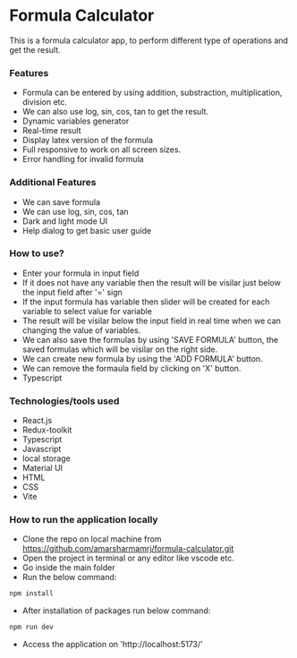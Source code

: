 # Formula Calculator

This is a formula calculator app, to perform different type of operations and get the result.

### Features

- Formula can be entered by using addition, substraction, multiplication, division etc. 
- We can also use log, sin, cos, tan to get the result. 
- Dynamic variables generator
- Real-time result
- Display latex version of the formula
- Full responsive to work on all screen sizes.
- Error handling for invalid formula

### Additional Features

- We can save formula
- We can use log, sin, cos, tan
- Dark and light mode UI
- Help dialog to get basic user guide


### How to use?

- Enter your formula in input field 
- If it does not have any variable then the result will be visilar just below the input field after '=' sign
- If the input formula has variable then slider will be created for each variable to select value for variable
- The result will be visilar below the input field in real time when we can changing the value of variables.
- We can also save the formulas by using 'SAVE FORMULA' button, the saved formulas which will be visilar on the right side.
- We can create new formula by using the 'ADD FORMULA' button.
- We can remove the formaula field by clicking on 'X' button.
- Typescript

### Technologies/tools used

- React.js
- Redux-toolkit
- Typescript
- Javascript
- local storage
- Material UI
- HTML
- CSS
- Vite

### How to run the application locally

- Clone the repo on local machine from https://github.com/amarsharmamrj/formula-calculator.git
- Open the project in terminal or any editor like vscode etc.
- Go inside the main folder
- Run the below command: 
```js
npm install
```

- After installation of packages run below command:
```js
npm run dev
```
- Access the application on 'http://localhost:5173/'
